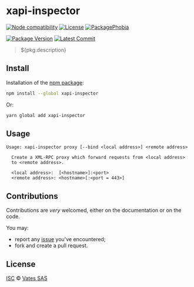 # xapi-inspector

[![Node compatibility](https://badgen.net/npm/node/xapi-inspector)](https://npmjs.org/package/xapi-inspector) [![License](https://badgen.net/npm/license/xapi-inspector)](https://npmjs.org/package/xapi-inspector) [![PackagePhobia](https://badgen.net/packagephobia/install/xapi-inspector)](https://packagephobia.now.sh/result?p=xapi-inspector)

[![Package Version](https://badgen.net/npm/v/xapi-inspector)](https://npmjs.org/package/xapi-inspector) [![Latest Commit](https://badgen.net/github/last-commit/vatesfr/xapi-inspector)](https://github.com/vatesfr/xapi-inspector/commits/master)

> \${pkg.description}

## Install

Installation of the [npm package](https://npmjs.org/package/xapi-inspector):

```sh
npm install --global xapi-inspector
```

Or:

```sh
yarn global add xapi-inspector
```

## Usage

```
Usage: xapi-inspector proxy [--bind <local address>] <remote address>

  Create a XML-RPC proxy which forward requests from <local address>
  to <remote address>.

  <local address>:  [<hostname>]:<port>
  <remote address>: <hostname>[:<port = 443>]
```

## Contributions

Contributions are _very_ welcomed, either on the documentation or on
the code.

You may:

- report any [issue](https://github.com/vatesfr/xapi-inspector/issues)
  you've encountered;
- fork and create a pull request.

## License

[ISC](https://spdx.org/licenses/ISC) © [Vates SAS](https://vates.fr)
